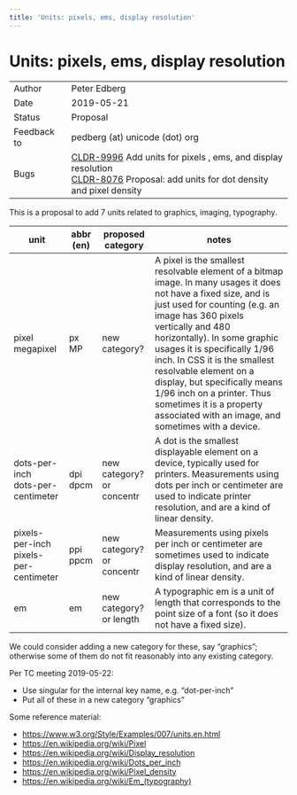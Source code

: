 ```yaml
---
title: 'Units: pixels, ems, display resolution'
---
```


# Units: pixels, ems, display resolution

|  |  |
|---|---|
| Author | Peter Edberg |
| Date | 2019-05-21 |
| Status | Proposal |
| Feedback to | pedberg (at) unicode (dot) org |
| Bugs | [CLDR-9996](https://unicode-org.atlassian.net/browse/CLDR-9996) Add units for  pixels , ems, and display resolution<br /> [CLDR-8076](https://unicode-org.atlassian.net/browse/CLDR-8076#icft=CLDR-8076) Proposal: add units for dot density and pixel density |

This is a proposal to add 7 units related to graphics, imaging, typography.

| unit | abbr (en) | proposed category | notes |
|---|---|---|---|
| pixel<br /> megapixel | px<br /> MP | new category? | A pixel is the smallest resolvable element of a bitmap image. In many usages it does not have a fixed size, and is just used for counting (e.g. an image has 360 pixels vertically and 480 horizontally). In some graphic usages it is specifically 1/96 inch. In CSS it is the smallest resolvable element on a display, but specifically means 1/96 inch on a printer. Thus sometimes it is a property associated with an image, and sometimes with a device. |
| dots-per-inch<br /> dots-per-centimeter | dpi<br /> dpcm | new category?<br /> or concentr | A dot is the smallest displayable element on a device, typically used for printers. Measurements using dots per inch or centimeter are used to indicate printer resolution, and are a kind of linear density. |
| pixels-per-inch<br /> pixels-per-centimeter | ppi<br /> ppcm | new category?<br /> or concentr | Measurements using pixels per inch or centimeter are sometimes used to indicate display resolution, and are a kind of linear density. |
| em | em | new category? or length | A typographic em is a unit of length that corresponds to the point size of a font (so it does not have a fixed size). |

We could consider adding a new category for these, say “graphics”; otherwise some of them do not fit reasonably into any existing category.

Per TC meeting 2019-05-22:

- Use singular for the internal key name, e.g. “dot-per-inch”
- Put all of these in a new category “graphics”

Some reference material:

- https://www.w3.org/Style/Examples/007/units.en.html
- https://en.wikipedia.org/wiki/Pixel
- https://en.wikipedia.org/wiki/Display_resolution
- https://en.wikipedia.org/wiki/Dots_per_inch
- https://en.wikipedia.org/wiki/Pixel_density
- https://en.wikipedia.org/wiki/Em_(typography)



